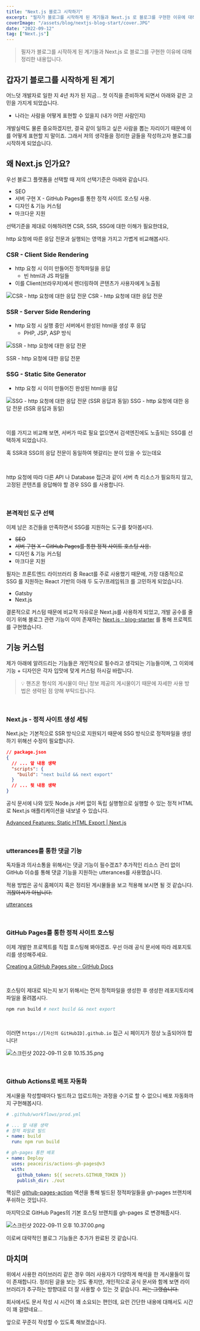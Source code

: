```yaml
---
title: "Next.js 블로그 시작하기"
excerpt: "필자가 블로그를 시작하게 된 계기들과 Next.js 로 블로그를 구현한 이유에 대해 정리한 내용입니다."
coverImage: "/assets/blog/nextjs-blog-start/cover.JPG"
date: "2022-09-12"
tag: ["Next.js"]
---
```


> 필자가 블로그를 시작하게 된 계기들과 Next.js 로 블로그를 구현한 이유에 대해 정리한 내용입니다.

## 갑자기 블로그를 시작하게 된 계기

어느덧 개발자로 일한 지 4년 차가 된 지금... 첫 이직을 준비하게 되면서 아래와 같은 고민을 가지게 되었습니다.

- 나라는 사람을 어떻게 표현할 수 있을지 (내가 어떤 사람인지)

개발실력도 물론 중요하겠지만, 결국 같이 일하고 싶은 사람을 뽑는 자리이기 때문에 이를 어떻게 표현할 지 말이죠. 그래서 저의 생각들을 정리한 글들을 작성하고자 블로그를 시작하게 되었습니다.

## 왜 Next.js 인가요?

우선 블로그 플랫폼을 선택할 때 저의 선택기준은 아래와 같습니다.

- SEO
- 서버 구현 X - GitHub Pages를 통한 정적 사이트 호스팅 사용.
- 디자인 & 기능 커스텀
- 마크다운 지원

선택기준을 제대로 이해하려면 CSR, SSR, SSG에 대한 이해가 필요한데요,

http 요청에 따른 응답 전문과 실행되는 영역을 가지고 가볍게 비교해봅시다.

### CSR - Client Side Rendering

- http 요청 시 이미 만들어진 정적파일을 응답
  - 빈 html과 JS 파일들
- 이를 Client(브라우저)에서 렌더링하여 콘텐츠가 사용자에게 노출됨

![CSR - http 요청에 대한 응답 전문](/assets/blog/nextjs-blog-start/1.png)
CSR - http 요청에 대한 응답 전문

### SSR - Server Side Rendering

- http 요청 시 실행 중인 서버에서 완성된 html을 생성 후 응답
  - PHP, JSP, ASP 방식

![SSR - http 요청에 대한 응답 전문](/assets/blog/nextjs-blog-start/2.png)

SSR - http 요청에 대한 응답 전문

### SSG - Static Site Generator

- http 요청 시 이미 만들어진 완성된 html을 응답

![SSG - http 요청에 대한 응답 전문 (SSR 응답과 동일)](/assets/blog/nextjs-blog-start/3.png)
SSG - http 요청에 대한 응답 전문 (SSR 응답과 동일)

<br/>

이를 가지고 비교해 보면, 서버가 따로 필요 없으면서 검색엔진에도 노출되는 SSG를 선택하게 되었습니다.

혹 SSR과 SSG의 응답 전문이 동일하여 헷갈리는 분이 있을 수 있는데요

<br/>

http 요청에 따라 다른 API 나 Database 접근과 같이 서버 측 리소스가 필요하지 않고, 고정된 콘텐츠를 응답해야 할 경우 SSG 를 사용합니다.

<br/>

### 본격적인 도구 선택

이제 남은 조건들을 만족하면서 SSG를 지원하는 도구를 찾아봅시다.

- ~~SEO~~
- ~~서버 구현 X - GitHub Pages를 통한 정적 사이트 호스팅 사용.~~
- 디자인 & 기능 커스텀
- 마크다운 지원

필자는 프론트엔드 라이브러리 중 React를 주로 사용했기 때문에, 가장 대중적으로 SSG 를 지원하는 React 기반의 아래 두 도구/프레임워크 를 고민하게 되었습니다.

- Gatsby
- Next.js

결론적으로 커스텀 때문에 비교적 자유로운 Next.js를 사용하게 되었고, 개발 공수를 줄이기 위해 블로그 관련 기능이 이미 존재하는 [Next.js - blog-starter](https://github.com/vercel/next.js/tree/canary/examples/blog-starter) 를 통해 프로젝트를 구현했습니다.

## 기능 커스텀

제가 아래에 알려드리는 기능들은 개인적으로 필수라고 생각되는 기능들이며, 그 이외에 기능 + 디자인은 각자 입맛에 맞게 커스텀 하시길 바랍니다.

> 💡 핸즈온 형식의 게시물이 아닌 정보 제공의 게시물이기 때문에 자세한 사용 방법은 생략된 점 양해 부탁드립니다.

<br/>

### Next.js - 정적 사이트 생성 세팅

Next.js는 기본적으로 SSR 방식으로 지원되기 때문에 SSG 방식으로 정적파일을 생성하기 위해선 수정이 필요합니다.

```json
// package.json
{
  // ... 앞 내용 생략
  "scripts": {
    "build": "next build && next export"
  }
  // ... 뒷 내용 생략
}
```

공식 문서에 나와 있듯 Node.js 서버 없이 독립 실행형으로 실행할 수 있는 정적 HTML로 Next.js 애플리케이션을 내보낼 수 있습니다.

[Advanced Features: Static HTML Export | Next.js](https://nextjs.org/docs/advanced-features/static-html-export)

<br/>

### utterances를 통한 댓글 기능

독자들과 의사소통을 위해서는 댓글 기능이 필수겠죠? 추가적인 리소스 관리 없이 GitHub 이슈를 통해 댓글 기능을 지원하는 utterances를 사용했습니다.

적용 방법은 공식 홈페이지 혹은 정리된 게시물들을 보고 적용해 보시면 될 것 같습니다. ~~귀찮아서가 아닙니다.~~

[utterances](https://utteranc.es/)

<br/>

### GitHub Pages를 통한 정적 사이트 호스팅

이제 개발한 프로젝트를 직접 호스팅해 봐야겠죠. 우선 아래 공식 문서에 따라 레포지토리를 생성해주세요.

[Creating a GitHub Pages site - GitHub Docs](https://docs.github.com/en/pages/getting-started-with-github-pages/creating-a-github-pages-site)

<br/>

호스팅이 제대로 되는지 보기 위해서는 먼저 정적파일을 생성한 후 생성한 레포지토리에 파일을 올려봅시다.

```bash
npm run build # next build && next export
```

<br/>

이러면 `https://[자신의 GitHubID].github.io` 접근 시 페이지가 정상 노출되어야 합니다!

![스크린샷 2022-09-11 오후 10.15.35.png](/assets/blog/nextjs-blog-start/4.png)

<br/>

### Github Actions로 배포 자동화

게시물을 작성할때마다 빌드하고 업로드하는 과정을 수기로 할 수 없으니 배포 자동화까지 구현해봅시다.

```yml
# .github/workflows/prod.yml

# ... 앞 내용 생략
# 정적 파일로 빌드
- name: build
  run: npm run build

# gh-pages 통한 배포
- name: Deploy
  uses: peaceiris/actions-gh-pages@v3
  with:
    github_token: ${{ secrets.GITHUB_TOKEN }}
    publish_dir: ./out
```

핵심은 [github-pages-action](https://github.com/marketplace/actions/github-pages-action) 액션을 통해 빌드된 정적파일들을 gh-pages 브랜치에 푸쉬하는 것입니다.

마지막으로 GitHub Pages의 기본 호스팅 브랜치를 gh-pages 로 변경해줍시다.

![스크린샷 2022-09-11 오후 10.37.00.png](/assets/blog/nextjs-blog-start/5.png)

이로써 대략적인 블로그 기능들은 추가가 완료된 것 같습니다.

## 마치며

위에서 사용한 라이브러리 같은 경우 여러 사용자가 다양하게 해석을 한 게시물들이 많이 존재합니다. 정리된 글을 보는 것도 좋지만, 개인적으로 공식 문서와 함께 보면 라이브러리가 추구하는 방향대로 더 잘 사용할 수 있는 것 같습니다. ~~저는 그랬습니다.~~

회사에서도 문서 작성 시 시간이 꽤 소요되는 편인데, 요런 간단한 내용에 대해서도 시간이 꽤 걸렸네요…

앞으로 꾸준히 작성할 수 있도록 해보겠습니다.
